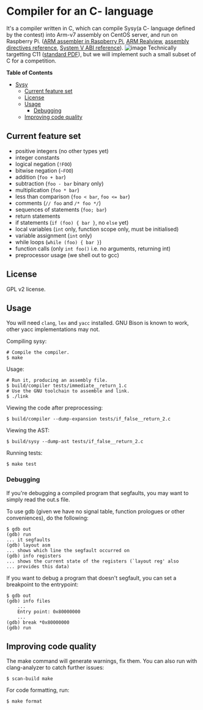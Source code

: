 # Compiler for an C- language

It's a compiler written in C, which can compile Sysy(a C- language defined by the contest)
into Arm-v7 assembly on CentOS server, and run on Raspberry Pi.
([ARM assembler in Raspberry Pi](https://thinkingeek.com/arm-assembler-raspberry-pi/),
[ARM Realview](https://developer.arm.com/documentation/),
[assembly directives reference](https://www.sourceware.org/binutils/docs-2.12/as.info/Pseudo-Ops.html),
[System V ABI reference](https://www.uclibc.org/docs/psABI-arm.pdf)).
![image](https://user-images.githubusercontent.com/44923423/140073619-edd8f6f0-fce2-4fb2-87df-022c7d0d00b4.png)
Technically targetting C11
([standard PDF](http://www.open-std.org/jtc1/sc22/wg14/www/docs/n1570.pdf)),
but we will implement such a small subset of C for a competition.

<!-- markdown-toc start - Don't edit this section. Run M-x markdown-toc/generate-toc again -->
**Table of Contents**

- [Sysy](#sysy)
    - [Current feature set](#current-feature-set)
    - [License](#license)
    - [Usage](#usage)
        - [Debugging](#debugging)
    - [Improving code quality](#improving-code-quality)

<!-- markdown-toc end -->

## Current feature set

* positive integers (no other types yet)
* integer constants
* logical negation (`!FOO`)
* bitwise negation (`~FOO`)
* addition (`foo + bar`)
* subtraction (`foo - bar` binary only)
* multiplication (`foo * bar`)
* less than comparison (`foo < bar`, `foo <= bar`)
* comments (`// foo` and `/* foo */`)
* sequences of statements (`foo; bar`)
* return statements
* if statements (`if (foo) { bar }`, no `else` yet)
* local variables (`int` only, function scope only, must be
  initialised)
* variable assignment (`int` only)
* while loops (`while (foo) { bar }`)
* function calls (only `int foo()` i.e. no arguments, returning int)
* preprocessor usage (we shell out to gcc)

## License

GPL v2 license.

## Usage

You will need `clang`, `lex` and `yacc` installed. GNU Bison is known
to work, other yacc implementations may not.

Compiling sysy:

    # Compile the compiler.
    $ make

Usage:

    # Run it, producing an assembly file.
    $ build/compiler tests/immediate__return_1.c
    # Use the GNU toolchain to assemble and link.
    $ ./link

Viewing the code after preprocessing:

    $ build/compiler --dump-expansion tests/if_false__return_2.c

Viewing the AST:

    $ build/sysy --dump-ast tests/if_false__return_2.c

Running tests:

    $ make test

### Debugging

If you're debugging a compiled program that segfaults, you may want to
simply read the out.s file.

To use gdb (given we have no signal table, function prologues or other
conveniences), do the following:

    $ gdb out
    (gdb) run
    ... it segfaults
    (gdb) layout asm
    ... shows which line the segfault occurred on
    (gdb) info registers
    ... shows the current state of the registers (`layout reg' also
    ... provides this data)

If you want to debug a program that doesn't segfault, you can set a
breakpoint to the entrypoint:

    $ gdb out
    (gdb) info files
        ...
        Entry point: 0x80000000
        ...
    (gdb) break *0x80000000
    (gdb) run

## Improving code quality

The make command will generate warnings, fix them. You can also run
with clang-analyzer to catch further issues:

    $ scan-build make

For code formatting, run:

    $ make format
